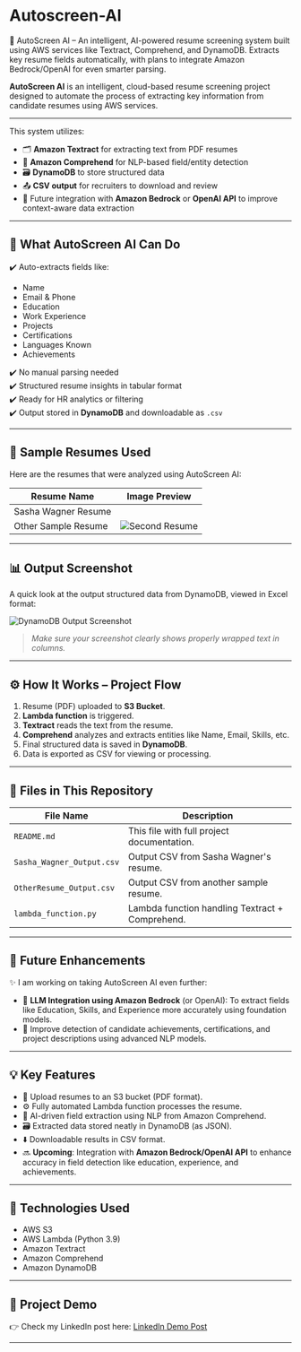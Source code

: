 # Autoscreen-AI
🚀 AutoScreen AI – An intelligent, AI-powered resume screening system built using AWS services like Textract, Comprehend, and DynamoDB. Extracts key resume fields automatically, with plans to integrate Amazon Bedrock/OpenAI for even smarter parsing.


**AutoScreen AI** is an intelligent, cloud-based resume screening project designed to automate the process of extracting key information from candidate resumes using AWS services.

---

This system utilizes:
- 🗂️ **Amazon Textract** for extracting text from PDF resumes  
- 🧠 **Amazon Comprehend** for NLP-based field/entity detection  
- 🗃️ **DynamoDB** to store structured data  
- 📤 **CSV output** for recruiters to download and review  
- 🔄 Future integration with **Amazon Bedrock** or **OpenAI API** to improve context-aware data extraction

---

## 💼 What AutoScreen AI Can Do

✔️ Auto-extracts fields like:
- Name  
- Email & Phone  
- Education  
- Work Experience  
- Projects  
- Certifications  
- Languages Known  
- Achievements

✔️ No manual parsing needed  
✔️ Structured resume insights in tabular format  
✔️ Ready for HR analytics or filtering  
✔️ Output stored in **DynamoDB** and downloadable as `.csv`

---

## 🧪 Sample Resumes Used

Here are the resumes that were analyzed using AutoScreen AI:

| Resume Name         | Image Preview                                |
|---------------------|-----------------------------------------------|
| Sasha Wagner Resume | |
| Other Sample Resume | ![Second Resume](images/second_resume.png)           |

---

## 📊 Output Screenshot

A quick look at the output structured data from DynamoDB, viewed in Excel format:

![DynamoDB Output Screenshot](images/output_screenshot.png)

> _Make sure your screenshot clearly shows properly wrapped text in columns._

---

## ⚙️ How It Works – Project Flow

1. Resume (PDF) uploaded to **S3 Bucket**.
2. **Lambda function** is triggered.
3. **Textract** reads the text from the resume.
4. **Comprehend** analyzes and extracts entities like Name, Email, Skills, etc.
5. Final structured data is saved in **DynamoDB**.
6. Data is exported as CSV for viewing or processing.

---

## 📁 Files in This Repository

| File Name                 | Description                                      |
|--------------------------|--------------------------------------------------|
| `README.md`              | This file with full project documentation.       |
| `Sasha_Wagner_Output.csv`| Output CSV from Sasha Wagner's resume.           |
| `OtherResume_Output.csv` | Output CSV from another sample resume.           |
| `lambda_function.py`     | Lambda function handling Textract + Comprehend.  |

---

## 🔮 Future Enhancements

✨ I am working on taking AutoScreen AI even further:
- 🤖 **LLM Integration using Amazon Bedrock** (or OpenAI): To extract fields like Education, Skills, and Experience more accurately            using foundation models.
- 📝 Improve detection of candidate achievements, certifications, and project descriptions using advanced NLP models.

---

## 💡 Key Features

- 📄 Upload resumes to an S3 bucket (PDF format).
- ⚙️ Fully automated Lambda function processes the resume.
- 🧠 AI-driven field extraction using NLP from Amazon Comprehend.
- 🗃️ Extracted data stored neatly in DynamoDB (as JSON).
- ⬇️ Downloadable results in CSV format.
- 🔜 **Upcoming**: Integration with **Amazon Bedrock/OpenAI API** to enhance accuracy in field detection like education, experience, and achievements.

---

## 📌 Technologies Used

- AWS S3
- AWS Lambda (Python 3.9)
- Amazon Textract
- Amazon Comprehend
- Amazon DynamoDB

---

## 🔗 Project Demo
👉 Check my LinkedIn post here: [LinkedIn Demo Post](https://www.linkedin.com/in/hemalatha-m-064190332?utm_source=share&utm_campaign=share_via&utm_content=profile&utm_medium=android_app)


---

